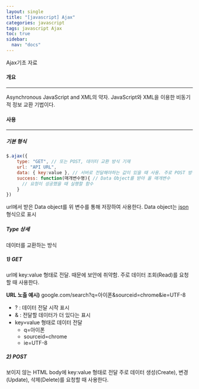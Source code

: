 ```yaml
---
layout: single
title: "[javascript] Ajax"
categories: javascript
tags: javascript Ajax
toc: true
sidebar:
  nav: "docs"
---
```


Ajax기초 자료



#### 개요

---

Asynchronous JavaScript and XML의 약자.
JavaScript와 XML을 이용한 비동기적 정보 교환 기법이다.



#### 사용

---

##### 기본 형식

```javascript
$.ajax({
	type: "GET", // 또는 POST, 데이터 교환 방식 기재
	url: "API URL",
	data: { key:value }, // 서버로 전달해야하는 값이 있을 때 사용. 주로 POST 방식에서 사용함.
	success: function(매개변수명){ // Data Object를 받아 올 매개변수
      // 요청이 성공했을 때 실행할 함수
	}
})
```

url에서 받은 Data object를 위 변수를 통해 저장하여 사용한다.
Data object는 [json](https://velog.io/@roses16-dev/json)형식으로 표시

##### Type 상세

데이터를 교환하는 방식

##### 1) GET

url에 key:value 형태로 전달. 때문에 보안에 취약함.
주로 데이터 조회(Read)를 요청할 때 사용한다.

**URL 노출 예시)**
google.com/search?q=아이폰&sourceid=chrome&ie=UTF-8

- ? : 데이터 전달 시작 표시
- & : 전달할 데이터가 더 있다는 표시
- key=value 형태로 데이터 전달
  - q=아이폰
  - sourceid=chrome
  - ie=UTF-8

##### 2) POST

보이지 않는 HTML body에 key:value 형태로 전달
주로 데이터 생성(Create), 변경(Update), 삭제(Delete)를 요청할 때 사용한다.